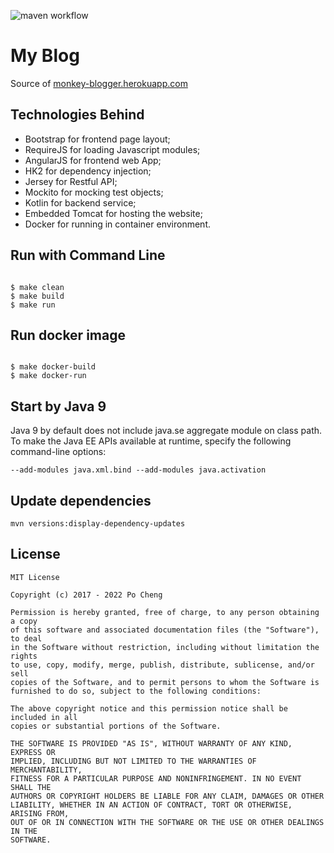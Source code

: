 ![maven workflow](https://github.com/chengpo/my-blog/actions/workflows/maven.yml/badge.svg)
# My Blog

Source of <a href="http://monkey-blogger.herokuapp.com" target="_blank">monkey-blogger.herokuapp.com</a>

## Technologies Behind

- Bootstrap for frontend page layout;
- RequireJS for loading Javascript modules;
- AngularJS for frontend web App;
- HK2 for dependency injection;
- Jersey for Restful API;
- Mockito for mocking test objects;
- Kotlin for backend service;
- Embedded Tomcat for hosting the website;
- Docker for running in container environment.

## Run with Command Line

```

$ make clean
$ make build
$ make run

```

## Run docker image

```

$ make docker-build
$ make docker-run

```


## Start by Java 9
Java 9 by default does not include java.se aggregate module on class path.<br>
To make the Java EE APIs available at runtime, specify the following command-line options: 

```
--add-modules java.xml.bind --add-modules java.activation
```

## Update dependencies
```
mvn versions:display-dependency-updates
```

## License
    MIT License

	Copyright (c) 2017 - 2022 Po Cheng

	Permission is hereby granted, free of charge, to any person obtaining a copy
	of this software and associated documentation files (the "Software"), to deal
	in the Software without restriction, including without limitation the rights
	to use, copy, modify, merge, publish, distribute, sublicense, and/or sell
	copies of the Software, and to permit persons to whom the Software is
	furnished to do so, subject to the following conditions:
	
	The above copyright notice and this permission notice shall be included in all
	copies or substantial portions of the Software.

	THE SOFTWARE IS PROVIDED "AS IS", WITHOUT WARRANTY OF ANY KIND, EXPRESS OR
	IMPLIED, INCLUDING BUT NOT LIMITED TO THE WARRANTIES OF MERCHANTABILITY,
	FITNESS FOR A PARTICULAR PURPOSE AND NONINFRINGEMENT. IN NO EVENT SHALL THE
	AUTHORS OR COPYRIGHT HOLDERS BE LIABLE FOR ANY CLAIM, DAMAGES OR OTHER
	LIABILITY, WHETHER IN AN ACTION OF CONTRACT, TORT OR OTHERWISE, ARISING FROM,
	OUT OF OR IN CONNECTION WITH THE SOFTWARE OR THE USE OR OTHER DEALINGS IN THE
	SOFTWARE.
	
